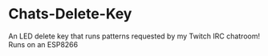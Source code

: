 # Chats-Delete-Key
An LED delete key that runs patterns requested by my Twitch IRC chatroom!
Runs on an ESP8266
